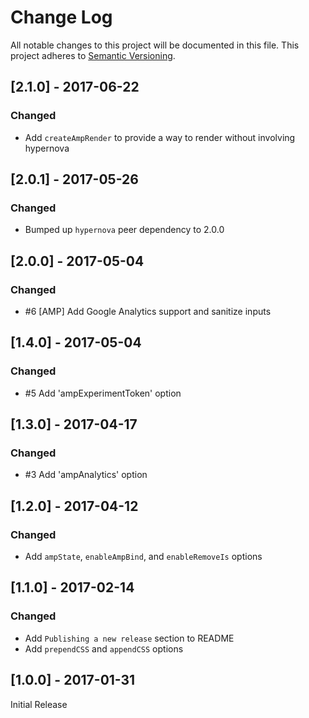 # Change Log

All notable changes to this project will be documented in this file.
This project adheres to [Semantic Versioning](http://semver.org/).

## [2.1.0] - 2017-06-22

### Changed

- Add `createAmpRender` to provide a way to render without involving hypernova

## [2.0.1] - 2017-05-26

### Changed

- Bumped up `hypernova` peer dependency to 2.0.0

## [2.0.0] - 2017-05-04

### Changed

- #6 [AMP] Add Google Analytics support and sanitize inputs

## [1.4.0] - 2017-05-04

### Changed

- #5 Add 'ampExperimentToken' option

## [1.3.0] - 2017-04-17

### Changed

- #3 Add 'ampAnalytics' option

## [1.2.0] - 2017-04-12

### Changed

- Add `ampState`, `enableAmpBind`, and `enableRemoveIs` options

## [1.1.0] - 2017-02-14

### Changed

- Add `Publishing a new release` section to README
- Add `prependCSS` and `appendCSS` options

## [1.0.0] - 2017-01-31

Initial Release
